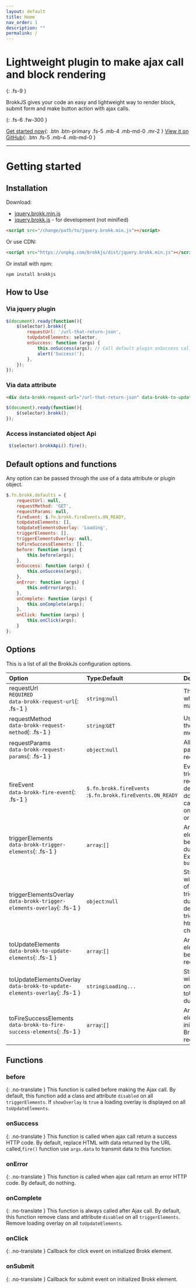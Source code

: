 ```yaml
---
layout: default
title: Home
nav_order: 1
description: ""
permalink: /
---
```


<link rel="alternate" hreflang="en" href="https://brokkjs.com">
<link rel="alternate" hreflang="fr" href="https://fr.brokkjs.com">
<script src="https://ajax.googleapis.com/ajax/libs/jquery/3.6.0/jquery.min.js"></script>
<script type="text/javascript" src="https://cdn-staging.weglot.com/weglot.min.js"></script>
<script>
    Weglot.initialize({
        api_key: 'wg_1283797eafe362bb148839b93aee185f0'
    });
    $.post( "https://cdn-api.weglot.dev/pageviews?api_key=wg_1283797eafe362bb148839b93aee185f0",
        JSON.stringify({
            url: location.protocol + '//' + location.host + location.pathname,
            language: $("html").attr("lang"),
            browser_language: (navigator.language || navigator.userLanguage)
        })
    );
</script>

# Lightweight plugin to make ajax call and block rendering
{: .fs-9 }

BrokkJS gives your code an easy and lightweight way to render block, submit form and make button action with ajax calls.

{: .fs-6 .fw-300 }

[Get started now](#getting-started){: .btn .btn-primary .fs-5 .mb-4 .mb-md-0 .mr-2 } [View it on GitHub](https://github.com/weglot/brokkJS){: .btn .fs-5 .mb-4 .mb-md-0 }

---


# Getting started
## Installation

Download:
- [jquery.brokk.min.js](https://unpkg.com/brokkjs/dist/jquery.brokk.min.js) 
- [jquery.brokk.js](https://unpkg.com/brokkjs/src/jquery.brokk.js ) - for development (not minified)

```html
<script src="/change/path/to/jquery.brokk.min.js"></script>
```

Or use CDN:
```html
<script src="https://unpkg.com/brokkjs/dist/jquery.brokk.min.js"></script>
```

Or install with npm:
```
npm install brokkjs
```


## How to Use

### Via jquery plugin

```javascript
$(document).ready(function(){
    $(selector).brokk({
        requestUrl: '/url-that-return-json',
        toUpdateElements: selector,
        onSuccess: function (args) {
            this.onSuccess(args); // Call default plugin onSuccess callback
            alert('Success!');
        },
    });
});
```

### Via data attribute

```html
<div data-brokk-request-url="/url-that-return-json" data-brokk-to-update-elements="this"></div>
```

```javascript
$(document).ready(function(){
    $(selector).brokk();
});
```

### Access instanciated object Api
```javascript
 $(selector).brokkApi().fire();
```

## Default options and functions

Any option can be passed through the use of a data attribute or plugin object.

```javascript
$.fn.brokk.defaults = {
    requestUrl: null,
    requestMethod: 'GET',
    requestParams: null,
    fireEvent: $.fn.brokk.fireEvents.ON_READY,
    toUpdateElements: [],
    toUpdateElementsOverlay: 'Loading',
    triggerElements: [],
    triggerElementsOverlay: null,
    toFireSuccessElements: [],
    before: function (args) {
        this.before(args);
    },
    onSuccess: function (args) {
        this.onSuccess(args);
    },
    onError: function (args) {
        this.onError(args);
    },
    onComplete: function (args) {
        this.onComplete(args);
    },
    onClick: function (args) {
        this.onClick(args);
    }
};
```

## Options

This is a list of all the BrokkJs configuration options.

| Option | Type:Default | Description |
|:--|:--|:----|
| requestUrl<br/>`REQUIRED`<br/>`data-brokk-request-url`{: .fs-1 } | `string`:`null` | This is the url where Brokk will make the request. |
| requestMethod<br/>`data-brokk-request-method`{: .fs-1 } | `string`:`GET` | Used to define the HTTP request method. |
| requestParams<br/>`data-brokk-request-params`{: .fs-1 } | `object`:`null` | Allow you to pass params with the request. |
| fireEvent<br/>`data-brokk-fire-event`{: .fs-1 } | `$.fn.brokk.fireEvents`<br/>:`$.fn.brokk.fireEvents.ON_READY` | Event that will trigger the request, by default is when dom is ready. You can also trigger it onClick, onSubmit or manually. |
| triggerElements<br/>`data-brokk-trigger-elements`{: .fs-1 } | `array`:`[]` | Array of dom elements that will be disabled during du request. Ex: `['#my-button']` |
| triggerElementsOverlay<br/>`data-brokk-trigger-elements-overlay`{: .fs-1 } | `object`:`null` | String or html that will replace html of triggerElements during loading. By default triggerElements's html will no be changed. |
| toUpdateElements<br/>`data-brokk-to-update-elements`{: .fs-1 } |  `array`:`[]` | Array of dom elements that will be fulfilled with request result. |
| toUpdateElementsOverlay<br/>`data-brokk-to-update-elements-overlay`{: .fs-1 } | `string`:`Loading...` | String or html that will be appended on toUpdateElements during loading. |
| toFireSuccessElements<br/>`data-brokk-to-fire-success-elements`{: .fs-1 } |  `array`:`[]` | Array of dom elements initialized with Brokk to fire on request success. |

## Functions
### before
{: .no-translate }
This function is called before making the Ajax call.
By default, this function add a class and attribute `disabled` on all `triggerElements`. If `showOverlay` is `true` a loading overlay is displayed on all `toUpdateElements`.


### onSuccess
{: .no-translate }
This function is called when ajax call return a success HTTP code.
By default, replace HTML with data returned by the URL called,`fire()` function use `args.data` to transmit data to this function.

### onError
{: .no-translate }
This function is called when ajax call return an error HTTP code.
By default, do nothing.

### onComplete
{: .no-translate }
This function is always called after Ajax call.
By default, this function remove class and attribute `disabled` on all `triggerElements`. Remove loading overlay on all `toUpdateElements`.

### onClick
{: .no-translate }
Callback for click event on initialized Brokk element.
 
### onSubmit
{: .no-translate }
Callback for submit event on initialized Brokk element.